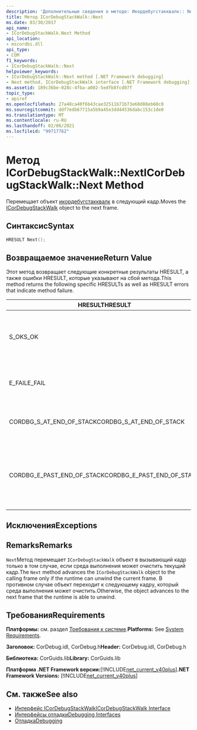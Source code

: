 ```yaml
---
description: 'Дополнительные сведения о методе: Икордебугстакквалк:: Next'
title: Метод ICorDebugStackWalk::Next
ms.date: 03/30/2017
api_name:
- ICorDebugStackWalk.Next Method
api_location:
- mscordbi.dll
api_type:
- COM
f1_keywords:
- ICorDebugStackWalk::Next
helpviewer_keywords:
- ICorDebugStackWalk::Next method [.NET Framework debugging]
- Next method, ICorDebugStackWalk interface [.NET Framework debugging]
ms.assetid: 189c36be-028c-4fba-a002-5edfb8fcd07f
topic_type:
- apiref
ms.openlocfilehash: 27a48ca40f6b43cae32511b71b73e68d88eb60c0
ms.sourcegitcommit: ddf7edb67715a5b9a45e3dd44536dabc153c1de0
ms.translationtype: MT
ms.contentlocale: ru-RU
ms.lasthandoff: 02/06/2021
ms.locfileid: "99717762"
---
```

# <a name="icordebugstackwalknext-method"></a><span data-ttu-id="650b1-103">Метод ICorDebugStackWalk::Next</span><span class="sxs-lookup"><span data-stu-id="650b1-103">ICorDebugStackWalk::Next Method</span></span>

<span data-ttu-id="650b1-104">Перемещает объект [икордебугстакквалк](icordebugstackwalk-interface.md) в следующий кадр.</span><span class="sxs-lookup"><span data-stu-id="650b1-104">Moves the [ICorDebugStackWalk](icordebugstackwalk-interface.md) object to the next frame.</span></span>  
  
## <a name="syntax"></a><span data-ttu-id="650b1-105">Синтаксис</span><span class="sxs-lookup"><span data-stu-id="650b1-105">Syntax</span></span>  
  
```cpp  
HRESULT Next();  
```  
  
## <a name="return-value"></a><span data-ttu-id="650b1-106">Возвращаемое значение</span><span class="sxs-lookup"><span data-stu-id="650b1-106">Return Value</span></span>  

 <span data-ttu-id="650b1-107">Этот метод возвращает следующие конкретные результаты HRESULT, а также ошибки HRESULT, которые указывают на сбой метода.</span><span class="sxs-lookup"><span data-stu-id="650b1-107">This method returns the following specific HRESULTs as well as HRESULT errors that indicate method failure.</span></span>  
  
|<span data-ttu-id="650b1-108">HRESULT</span><span class="sxs-lookup"><span data-stu-id="650b1-108">HRESULT</span></span>|<span data-ttu-id="650b1-109">Описание:</span><span class="sxs-lookup"><span data-stu-id="650b1-109">Description</span></span>|  
|-------------|-----------------|  
|<span data-ttu-id="650b1-110">S_OK</span><span class="sxs-lookup"><span data-stu-id="650b1-110">S_OK</span></span>|<span data-ttu-id="650b1-111">Среда выполнения успешно развернута до следующего кадра (см. примечания).</span><span class="sxs-lookup"><span data-stu-id="650b1-111">The runtime successfully unwound to the next frame (see Remarks).</span></span>|  
|<span data-ttu-id="650b1-112">E_FAIL</span><span class="sxs-lookup"><span data-stu-id="650b1-112">E_FAIL</span></span>|<span data-ttu-id="650b1-113">`ICorDebugStackWalk`Объект не может быть расширен.</span><span class="sxs-lookup"><span data-stu-id="650b1-113">The `ICorDebugStackWalk` object could not be advanced.</span></span>|  
|<span data-ttu-id="650b1-114">CORDBG_S_AT_END_OF_STACK</span><span class="sxs-lookup"><span data-stu-id="650b1-114">CORDBG_S_AT_END_OF_STACK</span></span>|<span data-ttu-id="650b1-115">В результате этого очистки достигнут конец стека.</span><span class="sxs-lookup"><span data-stu-id="650b1-115">The end of the stack was reached as a result of this unwind.</span></span>|  
|<span data-ttu-id="650b1-116">CORDBG_E_PAST_END_OF_STACK</span><span class="sxs-lookup"><span data-stu-id="650b1-116">CORDBG_E_PAST_END_OF_STACK</span></span>|<span data-ttu-id="650b1-117">Указатель фрейма уже находится в конце стека; Поэтому доступ к дополнительным кадрам невозможен.</span><span class="sxs-lookup"><span data-stu-id="650b1-117">The frame pointer is already at the end of the stack; therefore, no additional frames can be accessed.</span></span>|  
  
## <a name="exceptions"></a><span data-ttu-id="650b1-118">Исключения</span><span class="sxs-lookup"><span data-stu-id="650b1-118">Exceptions</span></span>  
  
## <a name="remarks"></a><span data-ttu-id="650b1-119">Remarks</span><span class="sxs-lookup"><span data-stu-id="650b1-119">Remarks</span></span>  

 <span data-ttu-id="650b1-120">`Next`Метод перемещает `ICorDebugStackWalk` объект в вызывающий кадр только в том случае, если среда выполнения может очистить текущий кадр.</span><span class="sxs-lookup"><span data-stu-id="650b1-120">The `Next` method advances the `ICorDebugStackWalk` object to the calling frame only if the runtime can unwind the current frame.</span></span> <span data-ttu-id="650b1-121">В противном случае объект переходит к следующему кадру, который среда выполнения может очистить.</span><span class="sxs-lookup"><span data-stu-id="650b1-121">Otherwise, the object advances to the next frame that the runtime is able to unwind.</span></span>  
  
## <a name="requirements"></a><span data-ttu-id="650b1-122">Требования</span><span class="sxs-lookup"><span data-stu-id="650b1-122">Requirements</span></span>  

 <span data-ttu-id="650b1-123">**Платформы:** см. раздел [Требования к системе](../../get-started/system-requirements.md).</span><span class="sxs-lookup"><span data-stu-id="650b1-123">**Platforms:** See [System Requirements](../../get-started/system-requirements.md).</span></span>  
  
 <span data-ttu-id="650b1-124">**Заголовок:** CorDebug.idl, CorDebug.h</span><span class="sxs-lookup"><span data-stu-id="650b1-124">**Header:** CorDebug.idl, CorDebug.h</span></span>  
  
 <span data-ttu-id="650b1-125">**Библиотека:** CorGuids.lib</span><span class="sxs-lookup"><span data-stu-id="650b1-125">**Library:** CorGuids.lib</span></span>  
  
 <span data-ttu-id="650b1-126">**Платформа .NET Framework версии:**[!INCLUDE[net_current_v40plus](../../../../includes/net-current-v40plus-md.md)]</span><span class="sxs-lookup"><span data-stu-id="650b1-126">**.NET Framework Versions:** [!INCLUDE[net_current_v40plus](../../../../includes/net-current-v40plus-md.md)]</span></span>  
  
## <a name="see-also"></a><span data-ttu-id="650b1-127">См. также</span><span class="sxs-lookup"><span data-stu-id="650b1-127">See also</span></span>

- [<span data-ttu-id="650b1-128">Интерфейс ICorDebugStackWalk</span><span class="sxs-lookup"><span data-stu-id="650b1-128">ICorDebugStackWalk Interface</span></span>](icordebugstackwalk-interface.md)
- [<span data-ttu-id="650b1-129">Интерфейсы отладки</span><span class="sxs-lookup"><span data-stu-id="650b1-129">Debugging Interfaces</span></span>](debugging-interfaces.md)
- [<span data-ttu-id="650b1-130">Отладка</span><span class="sxs-lookup"><span data-stu-id="650b1-130">Debugging</span></span>](index.md)
